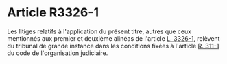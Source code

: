 # Article R3326-1

Les litiges relatifs à l'application du présent titre, autres que ceux mentionnés aux premier et deuxième alinéas de l'article [L. 3326-1][1], relèvent du tribunal de grande instance dans les conditions fixées à l'article [R. 311-1][2] du code de l'organisation judiciaire.

 [1]: /affichCodeArticle.do?cidTexte=LEGITEXT000006072050&idArticle=LEGIARTI000006903037&dateTexte=&categorieLien=cid
 [2]: /affichCodeArticle.do?cidTexte=LEGITEXT000006071164&idArticle=LEGIARTI000006519756&dateTexte=&categorieLien=cid